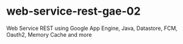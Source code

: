 # web-service-rest-gae-02
Web Service REST using Google App Engine, Java, Datastore, FCM, Oauth2, Memory Cache and more
